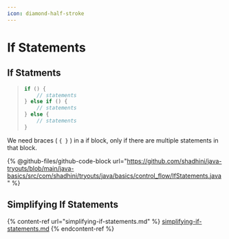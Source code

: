 ```yaml
---
icon: diamond-half-stroke
---
```


# If Statements

## If Statments

> ```java
> if () {
>     // statements
> } else if () {
>     // statements
> } else {
>     // statements
> }
> ```

We need braces ( `{ }` ) in a if block, only if there are multiple statements in that block.

{% @github-files/github-code-block url="https://github.com/shadhini/java-tryouts/blob/main/java-basics/src/com/shadhini/tryouts/java/basics/control_flow/IfStatements.java" %}





## Simplifying If Statements

{% content-ref url="simplifying-if-statements.md" %}
[simplifying-if-statements.md](simplifying-if-statements.md)
{% endcontent-ref %}



